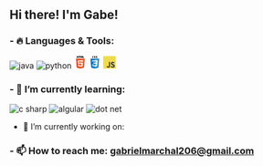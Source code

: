 ## Hi there! I'm **Gabe**!

<!--
**gabriel-marchal/gabriel-marchal** is a ✨ _special_ ✨ repository because its `README.md` (this file) appears on your GitHub profile.

Here are some ideas to get you started:
-->



### - 🔥 Languages & Tools:

<img alt="java" width="22px" height="22px" src="https://upload-icon.s3.us-east-2.amazonaws.com/uploads/icons/png/378554371540553613-512.png">
<img alt="python" width="22px" height="22px" src="https://banner2.cleanpng.com/20180715/phb/kisspng-python-javascript-logo-clojure-python-logo-download-5b4ba705f356d3.4338622815316846139967.jpg">
<img alt="html" width="22px" height="22px" src="https://raw.githubusercontent.com/github/explore/80688e429a7d4ef2fca1e82350fe8e3517d3494d/topics/html/html.png">
<img alt="css" width="22px" height="22px" src="https://raw.githubusercontent.com/github/explore/80688e429a7d4ef2fca1e82350fe8e3517d3494d/topics/css/css.png">
<img alt="javascript" width="22px" height="22px" src="https://raw.githubusercontent.com/github/explore/80688e429a7d4ef2fca1e82350fe8e3517d3494d/topics/javascript/javascript.png">


### - 🌱 I’m currently learning:

<img alt="c sharp" width="22px" height="22px" src="https://seeklogo.com/images/C/c-sharp-c-logo-02F17714BA-seeklogo.com.png">
<img alt="algular" width="22px" height="22px" src= "https://cdn.worldvectorlogo.com/logos/angular-icon-1.svg">
<img alt="dot net" width="22px" height="22px" src= "https://cdn.iconscout.com/icon/free/png-512/microsoft-dot-net-1-1175179.png">

- 🔭 I’m currently working on:
### - 📫 How to reach me: gabrielmarchal206@gmail.com
    
